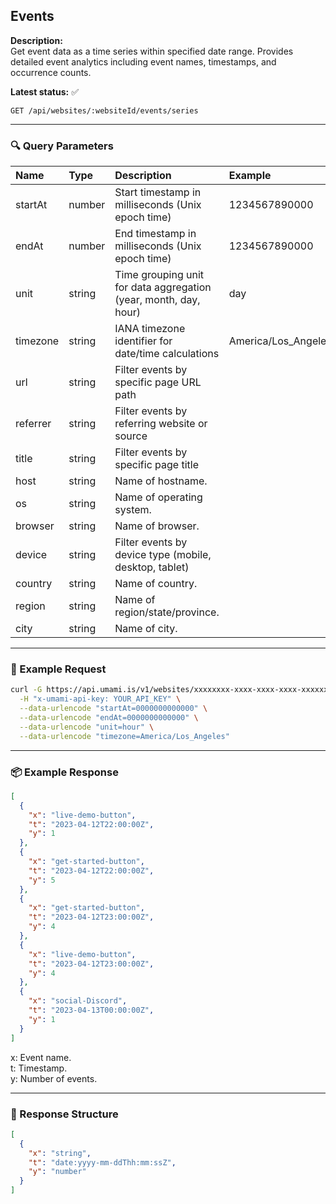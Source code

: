 ## Events
<!-- testable: true -->
<!-- expectedStatus: 200 -->
**Description:**  
Get event data as a time series within specified date range.
Provides detailed event analytics including event names, timestamps, and occurrence counts.

**Latest status:** <!--status-->✅<!--status-end-->

```
GET /api/websites/:websiteId/events/series
```

---

### 🔍 Query Parameters
| Name               | Type              | Description                                                 | Example             | Required |
| :----------------- | :---------------- | :---------------------------------------------------------- | :------------------ | :------: |
| startAt            | number            | Start timestamp in milliseconds (Unix epoch time)          | 1234567890000       | yes      |
| endAt              | number            | End timestamp in milliseconds (Unix epoch time)            | 1234567890000       | yes      |
| unit               | string            | Time grouping unit for data aggregation (year, month, day, hour) | day                 | yes      |
| timezone           | string            | IANA timezone identifier for date/time calculations        | America/Los_Angeles | yes      |
| url                | string            | Filter events by specific page URL path                     |                     | no       |
| referrer           | string            | Filter events by referring website or source               |                     | no       |
| title              | string            | Filter events by specific page title                       |                     | no       |
| host               | string            | Name of hostname.                                           |                     | no       |
| os                 | string            | Name of operating system.                                   |                     | no       |
| browser            | string            | Name of browser.                                            |                     | no       |
| device             | string            | Filter events by device type (mobile, desktop, tablet)     |                     | no       |
| country            | string            | Name of country.                                            |                     | no       |
| region             | string            | Name of region/state/province.                              |                     | no       |
| city               | string            | Name of city.                                               |                     | no       |

---

### 🔁 Example Request
```bash
curl -G https://api.umami.is/v1/websites/xxxxxxxx-xxxx-xxxx-xxxx-xxxxxxxxxxxx/events/series \
  -H "x-umami-api-key: YOUR_API_KEY" \
  --data-urlencode "startAt=0000000000000" \
  --data-urlencode "endAt=0000000000000" \
  --data-urlencode "unit=hour" \
  --data-urlencode "timezone=America/Los_Angeles"
```

---

### 📦 Example Response
```json
[
  { 
    "x": "live-demo-button", 
    "t": "2023-04-12T22:00:00Z", 
    "y": 1 
  },
  {
    "x": "get-started-button", 
    "t": "2023-04-12T22:00:00Z", 
    "y": 5 
  },
  { 
    "x": "get-started-button", 
    "t": "2023-04-12T23:00:00Z",
    "y": 4 
  },
  {
    "x": "live-demo-button", 
    "t": "2023-04-12T23:00:00Z", 
    "y": 4 
  },
  { 
    "x": "social-Discord", 
    "t": "2023-04-13T00:00:00Z", 
    "y": 1 
  }
]
```
x: Event name. \
t: Timestamp. \
y: Number of events.

---

### 📘 Response Structure
```json
[
  { 
    "x": "string", 
    "t": "date:yyyy-mm-ddThh:mm:ssZ", 
    "y": "number"
  }
]
```
